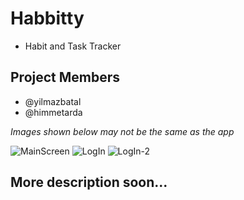 # Habbitty

- Habit and Task Tracker

## Project Members

- @yilmazbatal
- @himmetarda

_Images shown below may not be the same as the app_

![MainScreen](https://github.com/YilmazBatal/Habbitty-App/assets/55242181/1e145073-1a72-4a4c-b770-3055e1b316e1)
![LogIn](https://github.com/YilmazBatal/Habbitty-App/assets/55242181/a8d1e9e0-f1a3-425f-9f33-9678241fae29)
![LogIn-2](https://github.com/YilmazBatal/Habbitty-App/assets/55242181/0f38ffb1-1887-4054-87d0-b178efc69fd0)

## More description soon...

